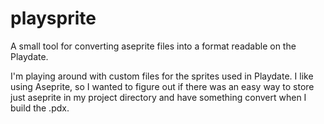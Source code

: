 # playsprite
A small tool for converting aseprite files into a format readable on the Playdate.

I'm playing around with custom files for the sprites used in Playdate. I like using Aseprite, so I wanted to figure out if there was an easy way to store just aseprite in my project directory and have something convert when I build the .pdx.
